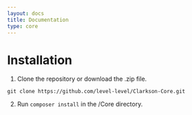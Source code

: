 ```yaml
---
layout: docs
title: Documentation
type: core
---
```

# Installation
1. Clone the repository or download the .zip file.
````
git clone https://github.com/level-level/Clarkson-Core.git
````

2. Run `composer install` in the /Core directory.